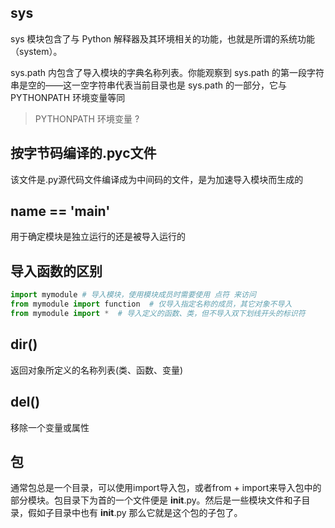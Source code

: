 ## sys
sys 模块包含了与 Python 解释器及其环境相关的功能，也就是所谓的系统功能（system）。

sys.path 内包含了导入模块的字典名称列表。你能观察到 sys.path 的第一段字符串是空的——这一空字符串代表当前目录也是 sys.path 的一部分，它与 PYTHONPATH 环境变量等同

> PYTHONPATH 环境变量  ?

## 按字节码编译的.pyc文件
该文件是.py源代码文件编译成为中间码的文件，是为加速导入模块而生成的

## __name__ == '__main__'
用于确定模块是独立运行的还是被导入运行的

## 导入函数的区别
```python
import mymodule # 导入模块，使用模块成员时需要使用 点符 来访问
from mymodule import function  # 仅导入指定名称的成员，其它对象不导入
from mymodule import *  # 导入定义的函数、类，但不导入双下划线开头的标识符
```

## dir()
返回对象所定义的名称列表(类、函数、变量)

## del()
移除一个变量或属性

## 包
通常包总是一个目录，可以使用import导入包，或者from + import来导入包中的部分模块。包目录下为首的一个文件便是 __init__.py。然后是一些模块文件和子目录，假如子目录中也有 __init__.py 那么它就是这个包的子包了。